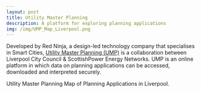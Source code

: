 ```yaml
---
layout: post
title: Utility Master Planning
description: A platform for exploring planning applications
img: /img/UMP_Map_Liverpool.png
---
```


Developed by Red Ninja, a design-led technology company that specialises in Smart Cities, <a href="http://utilitymasterplanning.co.uk/">Utility Master Planning (UMP)</a> is a collaboration between Liverpool City Council & ScottishPower Energy Networks. UMP is an online platform in which data on planning applications can be accessed, downloaded and interpreted securely.

<div class="col">
	<img class="col" src="{{ site.baseurl }}/img/UMP_Map.png" alt="" title=""/>
</div>
<div class="col three caption">
	Utility Master Planning Map of Planning Applications in Liverpool.
</div>
